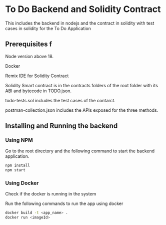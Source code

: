 # To Do Backend and Solidity Contract

This includes the backend in nodejs and the contract in solidity with test cases in solidity for the To Do Application

## Prerequisites f
Node version above 18.

Docker

Remix IDE for Solidity Contract

Solidity Smart contract is in the contracts folders of the root folder with its ABI and bytecode in TODO.json. 

todo-tests.sol includes the test cases of the contarct. 

postman-collection.json includes the APIs exposed for the three methods.

## Installing and Running the backend
### Using NPM
Go to the root directory and the following command to start the backend application.


```bash
npm install
npm start
```
### Using Docker
Check if the docker is running in the system

Run the following commands to run the app using docker

```bash
docker build -t <app_name> .
docker run <imageId>
```
